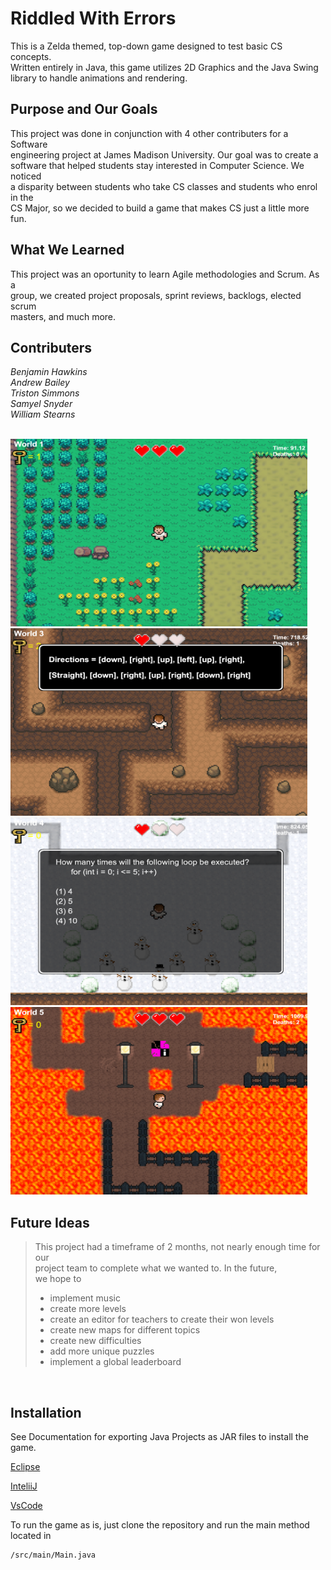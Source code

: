 # Riddled With Errors

This is a Zelda themed, top-down game designed to test basic CS concepts.  
Written entirely in Java, this game utilizes 2D Graphics and the Java Swing  
library to handle animations and rendering.
<br>

## Purpose and Our Goals
This project was done in conjunction with 4 other contributers for a Software  
engineering project at James Madison University. Our goal was to create a  
software that helped students stay interested in Computer Science. We noticed  
a disparity between students who take CS classes and students who enrol in the  
CS Major, so we decided to build a game that makes CS just a little more fun.
<br>

## What We Learned
This project was an oportunity to learn Agile methodologies and Scrum. As a  
group, we created project proposals, sprint reviews, backlogs, elected scrum  
masters, and much more.
<br>

## Contributers
*Benjamin Hawkins  
Andrew Bailey  
Triston Simmons  
Samyel Snyder  
William Stearns*   
<br>

<img src="res/readme/game1.png" width="475" height="300">
<img src="res/readme/game2.png" width="475" height="300">

<br>

<img src="res/readme/game3.png" width="475" height="300">
<img src="res/readme/game4.png" width="475" height="300">

<br>


## Future Ideas

> This project had a timeframe of 2 months, not nearly enough time for our   
> project team to complete what we wanted to. In the future,  
> we hope to
>  
> - implement music
> - create more levels
> - create an editor for teachers to create their won levels
> - create new maps for different topics
> - create new difficulties
> - add more unique puzzles
> - implement a global leaderboard
>  

<br>

## Installation

See Documentation for exporting Java Projects as JAR files to install the game. 

[Eclipse](https://www.albany.edu/faculty/jmower/geog/gog692/ImportExportJARFiles.htm)  
  
[InteliiJ](https://www.jetbrains.com/help/idea/compiling-applications.html#package_into_jar)  
  
[VsCode](https://dev.to/rohitk570/create-an-executable-jar-file-on-vs-code-n-command-line-154b)
  
To run the game as is, just clone the repository and run the main method located in 
```bash
/src/main/Main.java
```
